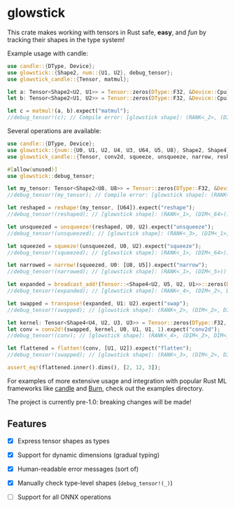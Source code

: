 # glowstick

This crate makes working with tensors in Rust safe, **easy**, and _fun_ by tracking their shapes in the type system!

Example usage with candle:

```rust
use candle::{DType, Device};  
use glowstick::{Shape2, num::{U1, U2}, debug_tensor};
use glowstick_candle::{Tensor, matmul};

let a: Tensor<Shape2<U2, U1>> = Tensor::zeros(DType::F32, &Device::Cpu).expect("tensor A");
let b: Tensor<Shape2<U1, U2>> = Tensor::zeros(DType::F32, &Device::Cpu).expect("tensor B");

let c = matmul!(a, b).expect("matmul");
//debug_tensor!(c); // Compile error: [glowstick shape]: (RANK<_2>, (DIM<_2>, DIM<_2>))
```

Several operations are available:

```rust
use candle::{DType, Device};  
use glowstick::{num::{U0, U1, U2, U4, U3, U64, U5, U8}, Shape2, Shape4};
use glowstick_candle::{Tensor, conv2d, squeeze, unsqueeze, narrow, reshape, transpose, flatten, broadcast_add};

#[allow(unused)]
use glowstick::debug_tensor;

let my_tensor: Tensor<Shape2<U8, U8>> = Tensor::zeros(DType::F32, &Device::Cpu).expect("tensor");
//debug_tensor!(my_tensor); // Compile error: [glowstick shape]: (RANK<_2>, (DIM<_8>, DIM<_8>))

let reshaped = reshape!(my_tensor, [U64]).expect("reshape"); 
//debug_tensor!(reshaped); // [glowstick shape]: (RANK<_1>, (DIM<_64>))

let unsqueezed = unsqueeze!(reshaped, U0, U2).expect("unsqueeze");
//debug_tensor!(unsqueezed); // [glowstick shape]: (RANK<_3>, (DIM<_1>, DIM<_64>, DIM<_1>))

let squeezed = squeeze!(unsqueezed, U0, U2).expect("squeeze");
//debug_tensor!(squeezed); // [glowstick shape]: (RANK<_1>, (DIM<_64>))

let narrowed = narrow!(squeezed, U0: [U8, U5]).expect("narrow");
//debug_tensor!(narrowed); // [glowstick shape]: (RANK<_1>, (DIM<_5>))

let expanded = broadcast_add!(Tensor::<Shape4<U2, U5, U2, U1>>::zeros(DType::F32, &Device::Cpu).unwrap(), narrowed).expect("add");
//debug_tensor!(expanded); // [glowstick shape]: (RANK<_4>, (DIM<_2>, DIM<_5>, DIM<_2>, DIM<_5>))

let swapped = transpose!(expanded, U1: U2).expect("swap");
//debug_tensor!(swapped); // [glowstick shape]: (RANK<_2>, (DIM<_2>, DIM<_5>, DIM<_5>))

let kernel: Tensor<Shape4<U4, U2, U3, U3>> = Tensor::zeros(DType::F32, &Device::Cpu).expect("kernel");
let conv = conv2d!(swapped, kernel, U0, U1, U1, 1).expect("conv2d");
//debug_tensor!(conv); // [glowstick shape]: (RANK<_4>, (DIM<_2>, DIM<_4>, DIM<_3>, DIM<_3>))

let flattened = flatten!(conv, [U1, U2]).expect("flatten");
//debug_tensor!(swapped); // [glowstick shape]: (RANK<_3>, (DIM<_2>, DIM<_12>, DIM<_3>))

assert_eq!(flattened.inner().dims(), [2, 12, 3]);
```

For examples of more extensive usage and integration with popular Rust ML frameworks like [candle](https://github.com/huggingface/candle) and [Burn](https://github.com/tracel-ai/burn), check out the examples directory.

The project is currently pre-1.0: breaking changes will be made!

## Features

- [x] Express tensor shapes as types
- [x] Support for dynamic dimensions (gradual typing)
- [x] Human-readable error messages (sort of)
- [x] Manually check type-level shapes (`debug_tensor!(_)`)
- [ ] Support for all ONNX operations

